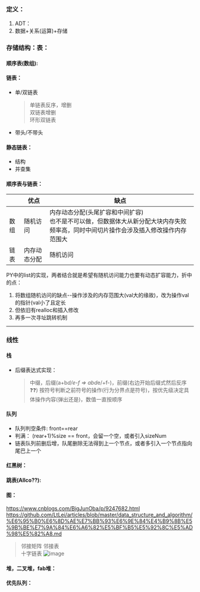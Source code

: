 ### 定义：
1. ADT：
2. 数据+关系(运算)+存储

### 存储结构：表：

#### 顺序表(数组):

#### 链表：
- 单/双链表
  > 单链表反序，增删  
  > 双链表增删  
  > 环形双链表  
  
- 带头/不带头
  
#### 静态链表：  
- 结构
- 并查集

#### 顺序表与链表：
||优点|缺点|
|---|---|---|
|数组|随机访问|内存动态分配(头尾扩容和中间扩容)<br>也不是不可以做，但数据体大从新分配大块内存失败频率高，同时中间切片操作会涉及插入修改操作内存范围大|
|链表|内存动态分配|随机访问|

PY中的list的实现，两者结合就是希望有随机访问能力也要有动态扩容能力，折中的点：  
1. 将数组随机访问的缺点--操作涉及的内存范围大(val大的缘故)，改为操作val的指针(val小了且定长
2. 但依旧有realloc和插入修改
3. 再多一次寻址跳转机制

---
### 线性  
#### 栈
- 后缀表达式实现：
  > 中缀，后缀(a+b*d/e-f => abd*e/+f-)，前缀(右边开始后缀式然后反序❓❓)
  > 按符号判断之前符号的操作(行为分界点是符号)，按优先级决定具体操作内容(弹出还是)，数值一直按顺序

#### 队列
- 队列判空条件: front==rear
- 判满： (rear+1)%size == front，会留一个空，或者引入sizeNum
- 链表队列前删后增，队尾删除无法得到上一个节点，或者多引入一个节点指向尾巴上一个  


####

#### 红黑树：

#### 跳表(Allco??):

#### 图：  
https://www.cnblogs.com/BigJunOba/p/9247682.html  
https://github.com/LtLei/articles/blob/master/data_structure_and_algorithm/%E6%95%B0%E6%8D%AE%E7%BB%93%E6%9E%84%E4%B9%8B%E5%9B%BE%E7%9A%84%E6%A6%82%E5%BF%B5%E5%92%8C%E5%AD%98%E5%82%A8.md  
> 邻接矩阵
> 邻接表  
> 十字链表
> ![image](https://github.com/user-attachments/assets/c7c12a8e-d485-413c-8971-ae9126da1077)


#### 堆，二叉堆，fab堆：

#### 优先队列：

